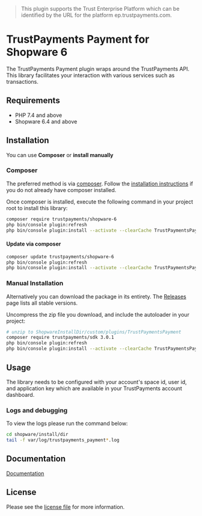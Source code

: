 > This plugin supports the Trust Enterprise Platform which can be identified by the URL for the platform ep.trustpayments.com.

TrustPayments Payment for Shopware 6
=============================

The TrustPayments Payment plugin wraps around the TrustPayments API. This library facilitates your interaction with various services such as transactions.

## Requirements

- PHP 7.4 and above
- Shopware 6.4 and above

## Installation

You can use **Composer** or **install manually**

### Composer

The preferred method is via [composer](https://getcomposer.org). Follow the
[installation instructions](https://getcomposer.org/doc/00-intro.md) if you do not already have
composer installed.

Once composer is installed, execute the following command in your project root to install this library:

```bash
composer require trustpayments/shopware-6
php bin/console plugin:refresh
php bin/console plugin:install --activate --clearCache TrustPaymentsPayment
```

#### Update via composer
```bash
composer update trustpayments/shopware-6
php bin/console plugin:refresh
php bin/console plugin:install --activate --clearCache TrustPaymentsPayment
```

### Manual Installation

Alternatively you can download the package in its entirety. The [Releases](../../releases) page lists all stable versions.

Uncompress the zip file you download, and include the autoloader in your project:

```bash
# unzip to ShopwareInstallDir/custom/plugins/TrustPaymentsPayment
composer require trustpayments/sdk 3.0.1
php bin/console plugin:refresh
php bin/console plugin:install --activate --clearCache TrustPaymentsPayment
```

## Usage
The library needs to be configured with your account's space id, user id, and application key which are available in your TrustPayments
account dashboard.

### Logs and debugging
To view the logs please run the command below:
```bash
cd shopware/install/dir
tail -f var/log/trustpayments_payment*.log
```

## Documentation

[Documentation](https://plugin-documentation.ep.trustpayments.com/TrustPayments/shopware-6/4.0.7/docs/en/documentation.html)

## License

Please see the [license file](https://github.com/TrustPayments/shopware-6/blob/master/LICENSE.txt) for more information.